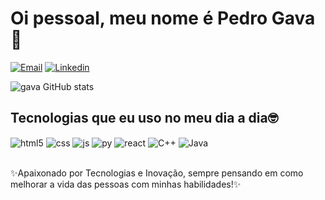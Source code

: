 # Oi pessoal, meu nome é Pedro Gava 👋

[![Email](https://img.shields.io/badge/Gmail-D14836?style=for-the-badge&logo=gmail&logoColor=white)](pedrogava133@gmail.com)
[![Linkedin](https://img.shields.io/badge/LinkedIn-0077B5?style=for-the-badge&logo=linkedin&logoColor=white)](https://www.linkedin.com/in/pedroemericigava/)

![gava GitHub stats](https://github-readme-stats.vercel.app/api?username=pedrogava&show_icons=true&theme=radical)

## Tecnologias que eu uso no meu dia a dia🤓

<div style="display: inline_block">
  <img align="center" alt="html5" src="https://img.shields.io/badge/HTML5-E34F26?style=for-the-badge&logo=html5&logoColor=white" />
  <img align="center" alt="css" src="https://img.shields.io/badge/CSS3-1572B6?style=for-the-badge&logo=css3&logoColor=white" />
  <img align="center" alt="js" src="https://img.shields.io/badge/JavaScript-F7DF1E?style=for-the-badge&logo=javascript&logoColor=black" />
  <img align="center" alt="py" src="https://img.shields.io/badge/Python-14354C?style=for-the-badge&logo=python&logoColor=white" />
  <img align="center" alt="react" src="https://img.shields.io/badge/React-20232A?style=for-the-badge&logo=react&logoColor=61DAFB" />
  <img align="center" alt="C++" src="https://img.shields.io/badge/C%2B%2B-00599C?style=for-the-badge&logo=c%2B%2B&logoColor=white" />
  <img align="center" alt="Java" src="https://img.shields.io/badge/Java-ED8B00?style=for-the-badge&logo=openjdk&logoColor=white" />
</div><br/>

✨Apaixonado por Tecnologias e Inovação, sempre pensando em como melhorar a vida das pessoas com minhas habilidades!✨

<!-- https://emojipedia.org/ -->
<!-- https://dev.to/envoy_/150-badges-for-github-pnk -->
<!-- https://github.com/anuraghazra/github-readme-stats -->